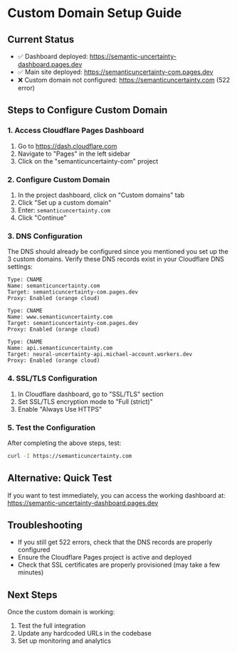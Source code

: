 # Custom Domain Setup Guide

## Current Status
- ✅ Dashboard deployed: https://semantic-uncertainty-dashboard.pages.dev
- ✅ Main site deployed: https://semanticuncertainty-com.pages.dev
- ❌ Custom domain not configured: https://semanticuncertainty.com (522 error)

## Steps to Configure Custom Domain

### 1. Access Cloudflare Pages Dashboard
1. Go to https://dash.cloudflare.com
2. Navigate to "Pages" in the left sidebar
3. Click on the "semanticuncertainty-com" project

### 2. Configure Custom Domain
1. In the project dashboard, click on "Custom domains" tab
2. Click "Set up a custom domain"
3. Enter: `semanticuncertainty.com`
4. Click "Continue"

### 3. DNS Configuration
The DNS should already be configured since you mentioned you set up the 3 custom domains. Verify these DNS records exist in your Cloudflare DNS settings:

```
Type: CNAME
Name: semanticuncertainty.com
Target: semanticuncertainty-com.pages.dev
Proxy: Enabled (orange cloud)
```

```
Type: CNAME
Name: www.semanticuncertainty.com
Target: semanticuncertainty-com.pages.dev
Proxy: Enabled (orange cloud)
```

```
Type: CNAME
Name: api.semanticuncertainty.com
Target: neural-uncertainty-api.michael-account.workers.dev
Proxy: Enabled (orange cloud)
```

### 4. SSL/TLS Configuration
1. In Cloudflare dashboard, go to "SSL/TLS" section
2. Set SSL/TLS encryption mode to "Full (strict)"
3. Enable "Always Use HTTPS"

### 5. Test the Configuration
After completing the above steps, test:
```bash
curl -I https://semanticuncertainty.com
```

## Alternative: Quick Test
If you want to test immediately, you can access the working dashboard at:
https://semantic-uncertainty-dashboard.pages.dev

## Troubleshooting
- If you still get 522 errors, check that the DNS records are properly configured
- Ensure the Cloudflare Pages project is active and deployed
- Check that SSL certificates are properly provisioned (may take a few minutes)

## Next Steps
Once the custom domain is working:
1. Test the full integration
2. Update any hardcoded URLs in the codebase
3. Set up monitoring and analytics 